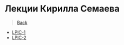 # Лекции Кирилла Семаева

> [Back](../index.md)

 - [LPIC-1](lpic1/index.md)
 - [LPIC-2](lpic_1-102/index.md)